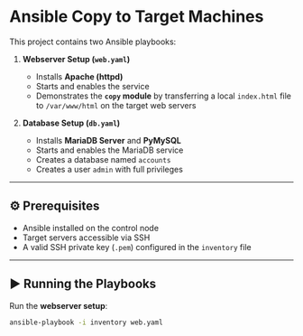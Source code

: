 # Ansible Copy to Target Machines

This project contains two Ansible playbooks:

1. **Webserver Setup (`web.yaml`)**

   - Installs **Apache (httpd)**
   - Starts and enables the service
   - Demonstrates the **`copy` module** by transferring a local `index.html` file to `/var/www/html` on the target web servers

2. **Database Setup (`db.yaml`)**
   - Installs **MariaDB Server** and **PyMySQL**
   - Starts and enables the MariaDB service
   - Creates a database named `accounts`
   - Creates a user `admin` with full privileges

---

## ⚙️ Prerequisites

- Ansible installed on the control node
- Target servers accessible via SSH
- A valid SSH private key (`.pem`) configured in the `inventory` file

---

## ▶️ Running the Playbooks

Run the **webserver setup**:

```bash
ansible-playbook -i inventory web.yaml
```
